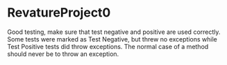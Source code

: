 # RevatureProject0
Good testing, make sure that test negative and positive are used correctly. Some tests were marked as Test Negative, but threw no exceptions while Test Positive tests did throw exceptions. The normal case of a method should never be to throw an exception.
